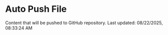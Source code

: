 # Auto Push File

Content that will be pushed to GitHub repository.
Last updated: 08/22/2025, 08:33:24 AM